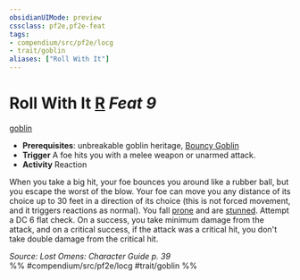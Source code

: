 ```yaml
---
obsidianUIMode: preview
cssclass: pf2e,pf2e-feat
tags:
- compendium/src/pf2e/locg
- trait/goblin
aliases: ["Roll With It"]
---
```

# Roll With It  [R](chapter-9-playing-the-game.md#Actions "Reaction") *Feat 9*  
[goblin](goblin.md "Goblin Ancestry & Heritage Trait")  

- **Prerequisites**: unbreakable goblin heritage, [Bouncy Goblin](bouncy-goblin-locg.md)
- **Trigger** A foe hits you with a melee weapon or unarmed attack.
- **Activity** Reaction

When you take a big hit, your foe bounces you around like a rubber ball, but you escape the worst of the blow. Your foe can move you any distance of its choice up to 30 feet in a direction of its choice (this is not forced movement, and it triggers reactions as normal). You fall [prone](conditions.md#Prone) and are [stunned](conditions.md#Stunned). Attempt a DC 6 flat check. On a success, you take minimum damage from the attack, and on a critical success, if the attack was a critical hit, you don't take double damage from the critical hit.

*Source: Lost Omens: Character Guide p. 39*  
%% #compendium/src/pf2e/locg #trait/goblin %%